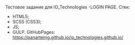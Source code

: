 Тестовое задание для IO_Technologies -LOGIN PAGE.
Стек: 
- HTML5;
- SCSS (CSS3);
- JS;
- GULP.
GitHubPages: https://panartemg.github.io/io_technologies.github.io/
